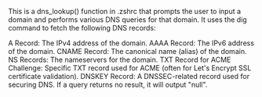 This is a dns_lookup() function in .zshrc that prompts the user to input a domain and performs various DNS queries for that domain. It uses the dig command to fetch the following DNS records:

A Record: The IPv4 address of the domain.
AAAA Record: The IPv6 address of the domain.
CNAME Record: The canonical name (alias) of the domain.
NS Records: The nameservers for the domain.
TXT Record for ACME Challenge: Specific TXT record used for ACME (often for Let's Encrypt SSL certificate validation).
DNSKEY Record: A DNSSEC-related record used for securing DNS.
If a query returns no result, it will output "null".
